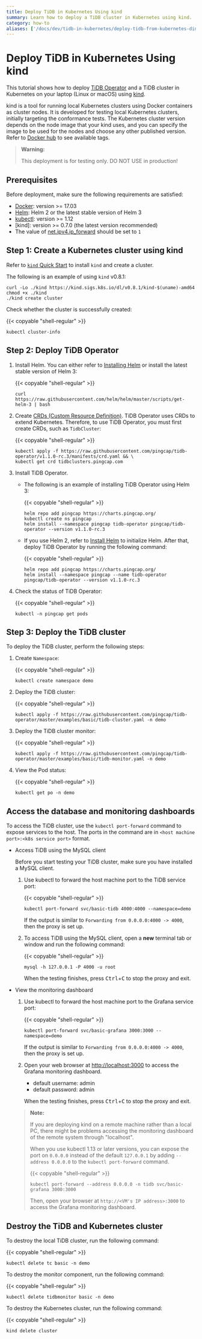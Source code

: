 ```yaml
---
title: Deploy TiDB in Kubernetes Using kind
summary: Learn how to deploy a TiDB cluster in Kubernetes using kind.
category: how-to
aliases: ['/docs/dev/tidb-in-kubernetes/deploy-tidb-from-kubernetes-dind/']
---
```


# Deploy TiDB in Kubernetes Using kind

This tutorial shows how to deploy [TiDB Operator](https://github.com/pingcap/tidb-operator) and a TiDB cluster in Kubernetes on your laptop (Linux or macOS) using [kind](https://kind.sigs.k8s.io/).

kind is a tool for running local Kubernetes clusters using Docker containers as cluster nodes. It is developed for testing local Kubernetes clusters, initially targeting the conformance tests. The Kubernetes cluster version depends on the node image that your kind uses, and you can specify the image to be used for the nodes and choose any other published version. Refer to [Docker hub](https://hub.docker.com/r/kindest/node/tags) to see available tags.

> **Warning:**
>
> This deployment is for testing only. DO NOT USE in production!

## Prerequisites

Before deployment, make sure the following requirements are satisfied:

- [Docker](https://docs.docker.com/install/): version >= 17.03
- [Helm](https://helm.sh/docs/intro/install/): Helm 2 or the latest stable version of Helm 3
- [kubectl](https://kubernetes.io/docs/tasks/tools/install-kubectl): version >= 1.12
- [kind]: version >= 0.7.0 (the latest version recommended)
- The value of [net.ipv4.ip_forward](https://linuxconfig.org/how-to-turn-on-off-ip-forwarding-in-linux) should be set to `1`

## Step 1: Create a Kubernetes cluster using kind

Refer to [`kind` Quick Start](https://kind.sigs.k8s.io/docs/user/quick-start) to install `kind` and create a cluster.

The following is an example of using `kind` v0.8.1:

```
curl -Lo ./kind https://kind.sigs.k8s.io/dl/v0.8.1/kind-$(uname)-amd64
chmod +x ./kind
./kind create cluster
```

Check whether the cluster is successfully created:

{{< copyable "shell-regular" >}}

```
kubectl cluster-info
```

## Step 2: Deploy TiDB Operator

1. Install Helm. You can either refer to [Installing Helm](https://helm.sh/docs/intro/install/) or install the latest stable version of Helm 3:

    {{< copyable "shell-regular" >}}

    ```shell
    curl https://raw.githubusercontent.com/helm/helm/master/scripts/get-helm-3 | bash
    ```

2. Create [CRDs (Custom Resource Definition)](https://kubernetes.io/docs/tasks/access-kubernetes-api/custom-resources/custom-resource-definitions/). TiDB Operator uses CRDs to extend Kubernetes. Therefore, to use TiDB Operator, you must first create CRDs, such as `TidbCluster`:

    {{< copyable "shell-regular" >}}

    ```shell
    kubectl apply -f https://raw.githubusercontent.com/pingcap/tidb-operator/v1.1.0-rc.3/manifests/crd.yaml && \
    kubectl get crd tidbclusters.pingcap.com
    ```

3. Install TiDB Operator.

    - The following is an example of installing TiDB Operator using Helm 3:

        {{< copyable "shell-regular" >}}

        ```shell
        helm repo add pingcap https://charts.pingcap.org/
        kubectl create ns pingcap
        helm install --namespace pingcap tidb-operator pingcap/tidb-operator --version v1.1.0-rc.3
        ```

    - If you use Helm 2, refer to [Install Helm](tidb-toolkit.md#use-helm) to initialize Helm. After that, deploy TiDB Operator by running the following command:

        {{< copyable "shell-regular" >}}

        ```shell
        helm repo add pingcap https://charts.pingcap.org/
        helm install --namespace pingcap --name tidb-operator pingcap/tidb-operator --version v1.1.0-rc.3
        ```

4. Check the status of TiDB Operator:

    {{< copyable "shell-regular" >}}

    ```shell
    kubectl -n pingcap get pods
    ```

## Step 3: Deploy the TiDB cluster

To deploy the TiDB cluster, perform the following steps:

1. Create `Namespace`:

    {{< copyable "shell-regular" >}}

    ```shell
    kubectl create namespace demo
    ```

2. Deploy the TiDB cluster:

    {{< copyable "shell-regular" >}}

    ``` shell
    kubectl apply -f https://raw.githubusercontent.com/pingcap/tidb-operator/master/examples/basic/tidb-cluster.yaml -n demo
    ```

3. Deploy the TiDB cluster monitor:

    {{< copyable "shell-regular" >}}

    ``` shell
    kubectl apply -f https://raw.githubusercontent.com/pingcap/tidb-operator/master/examples/basic/tidb-monitor.yaml -n demo
    ```

4. View the Pod status:

    {{< copyable "shell-regular" >}}

    ``` shell
    kubectl get po -n demo
    ```

## Access the database and monitoring dashboards

To access the TiDB cluster, use the `kubectl port-forward` command to expose services to the host. The ports in the command are in `<host machine port>:<k8s service port>` format.

- Access TiDB using the MySQL client

    Before you start testing your TiDB cluster, make sure you have installed a MySQL client.

    1. Use kubectl to forward the host machine port to the TiDB service port:

        {{< copyable "shell-regular" >}}

        ``` shell
        kubectl port-forward svc/basic-tidb 4000:4000 --namespace=demo
        ```

        If the output is similar to `Forwarding from 0.0.0.0:4000 -> 4000`, then the proxy is set up.

    2. To access TiDB using the MySQL client, open a **new** terminal tab or window and run the following command:

        {{< copyable "shell-regular" >}}

        ``` shell
        mysql -h 127.0.0.1 -P 4000 -u root
        ```

        When the testing finishes, press <kbd>Ctrl</kbd>+<kbd>C</kbd> to stop the proxy and exit.

- View the monitoring dashboard

    1. Use kubectl to forward the host machine port to the Grafana service port:

        {{< copyable "shell-regular" >}}

        ``` shell
        kubectl port-forward svc/basic-grafana 3000:3000 --namespace=demo
        ```

        If the output is similar to `Forwarding from 0.0.0.0:4000 -> 4000`, then the proxy is set up.

    2. Open your web browser at <http://localhost:3000> to access the Grafana monitoring dashboard.

        - default username: admin
        - default password: admin

        When the testing finishes, press <kbd>Ctrl</kbd>+<kbd>C</kbd> to stop the proxy and exit.

    > **Note:**
    >
    > If you are deploying kind on a remote machine rather than a local PC, there might be problems accessing the monitoring dashboard of the remote system through "localhost".
    >
    > When you use kubectl 1.13 or later versions, you can expose the port on `0.0.0.0` instead of the default `127.0.0.1` by adding `--address 0.0.0.0` to the `kubectl port-forward` command.
    >
    > {{< copyable "shell-regular" >}}
    >
    > ```
    > kubectl port-forward --address 0.0.0.0 -n tidb svc/basic-grafana 3000:3000
    > ```
    >
    > Then, open your browser at `http://<VM's IP address>:3000` to access the Grafana monitoring dashboard.

## Destroy the TiDB and Kubernetes cluster

To destroy the local TiDB cluster, run the following command:

{{< copyable "shell-regular" >}}

```shell
kubectl delete tc basic -n demo
```

To destroy the monitor component, run the following command:

{{< copyable "shell-regular" >}}

```shell
kubectl delete tidbmonitor basic -n demo
```

To destroy the Kubernetes cluster, run the following command:

{{< copyable "shell-regular" >}}

``` shell
kind delete cluster
```
